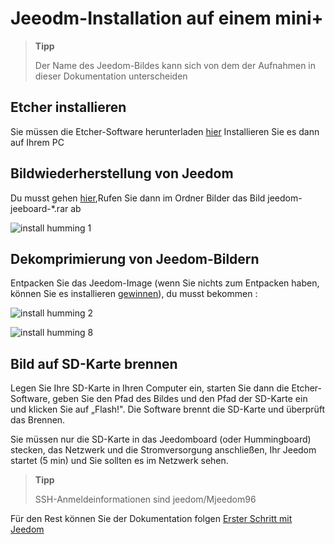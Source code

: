 # Jeeodm-Installation auf einem mini+

> **Tipp**
>
> Der Name des Jeedom-Bildes kann sich von dem der Aufnahmen in dieser Dokumentation unterscheiden

## Etcher installieren

Sie müssen die Etcher-Software herunterladen [hier](https://etcher.io/) Installieren Sie es dann auf Ihrem PC

## Bildwiederherstellung von Jeedom

Du musst gehen [hier](https://images.jeedom.com/jeeboard/),Rufen Sie dann im Ordner Bilder das Bild jeedom-jeeboard-\*.rar ab

![install humming 1](images/install_humming_1.PNG)

## Dekomprimierung von Jeedom-Bildern

Entpacken Sie das Jeedom-Image (wenn Sie nichts zum Entpacken haben, können Sie es installieren [gewinnen](http://www.clubic.com/telecharger-fiche9632-winrar.html)), du musst bekommen :

![install humming 2](images/install_humming_2.PNG)

![install humming 8](images/install_humming_8.PNG)

## Bild auf SD-Karte brennen

Legen Sie Ihre SD-Karte in Ihren Computer ein, starten Sie dann die Etcher-Software, geben Sie den Pfad des Bildes und den Pfad der SD-Karte ein und klicken Sie auf „Flash!". Die Software brennt die SD-Karte und überprüft das Brennen.

Sie müssen nur die SD-Karte in das Jeedomboard (oder Hummingboard) stecken, das Netzwerk und die Stromversorgung anschließen, Ihr Jeedom startet (5 min) und Sie sollten es im Netzwerk sehen.

> **Tipp**
>
> SSH-Anmeldeinformationen sind jeedom/Mjeedom96

Für den Rest können Sie der Dokumentation folgen [Erster Schritt mit Jeedom](https://doc.jeedom.com/de_DE/premiers-pas/index.html)
